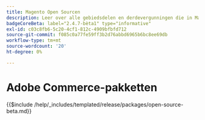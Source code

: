 ```yaml
---
title: Magento Open Sourcen
description: Leer over alle gebiedsdelen en derdevergunningen die in Magento Open Source worden gebruikt.
badgeCoreBeta: label="2.4.7-bèta1" type="informative"
exl-id: c03c8fb6-5c20-4cf1-812c-4909bfbfd712
source-git-commit: f085c0a77fe59ff3b2d76abbd6965b6bc8ee69db
workflow-type: tm+mt
source-wordcount: '20'
ht-degree: 0%

---
```


# Adobe Commerce-pakketten

{{$include /help/_includes/templated/release/packages/open-source-beta.md}}
